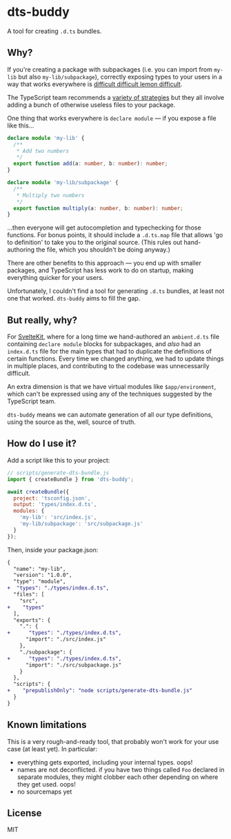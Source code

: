 # dts-buddy

A tool for creating `.d.ts` bundles.

## Why?

If you're creating a package with subpackages (i.e. you can import from `my-lib` but also `my-lib/subpackage`), correctly exposing types to your users in a way that works everywhere is [difficult difficult lemon difficult](https://www.youtube.com/watch?v=7mAFiPVs3tM).

The TypeScript team recommends a [variety of strategies](https://github.com/andrewbranch/example-subpath-exports-ts-compat/tree/main) but they all involve adding a bunch of otherwise useless files to your package.

One thing that works everywhere is `declare module` — if you expose a file like this...

```ts
declare module 'my-lib' {
  /**
   * Add two numbers
   */
  export function add(a: number, b: number): number;
}

declare module 'my-lib/subpackage' {
  /**
   * Multiply two numbers
   */
  export function multiply(a: number, b: number): number;
}
```

...then everyone will get autocompletion and typechecking for those functions. For bonus points, it should include a `.d.ts.map` file that allows 'go to definition' to take you to the original source. (This rules out hand-authoring the file, which you shouldn't be doing anyway.)

There are other benefits to this approach — you end up with smaller packages, and TypeScript has less work to do on startup, making everything quicker for your users.

Unfortunately, I couldn't find a tool for generating `.d.ts` bundles, at least not one that worked. `dts-buddy` aims to fill the gap.

## But really, why?

For [SvelteKit](https://kit.svelte.dev), where for a long time we hand-authored an `ambient.d.ts` file containing `declare module` blocks for subpackages, and _also_ had an `index.d.ts` file for the main types that had to duplicate the definitions of certain functions. Every time we changed anything, we had to update things in multiple places, and contributing to the codebase was unnecessarily difficult.

An extra dimension is that we have virtual modules like `$app/environment`, which can't be expressed using any of the techniques suggested by the TypeScript team.

`dts-buddy` means we can automate generation of all our type definitions, using the source as the, well, source of truth.

## How do I use it?

Add a script like this to your project:

```js
// scripts/generate-dts-bundle.js
import { createBundle } from 'dts-buddy';

await createBundle({
  project: 'tsconfig.json',
  output: 'types/index.d.ts',
  modules: {
    'my-lib': 'src/index.js',
    'my-lib/subpackage': 'src/subpackage.js'
  }
});
```

Then, inside your package.json:

```diff
{
  "name": "my-lib",
  "version": "1.0.0",
  "type": "module",
+  "types": "./types/index.d.ts",
  "files": [
    "src",
+    "types"
  ],
  "exports": {
    ".": {
+      "types": "./types/index.d.ts",
      "import": "./src/index.js"
    },
    "./subpackage": {
+      "types": "./types/index.d.ts",
      "import": "./src/subpackage.js"
    }
  },
  "scripts": {
+    "prepublishOnly": "node scripts/generate-dts-bundle.js"
  }
}
```

## Known limitations

This is a very rough-and-ready tool, that probably won't work for your use case (at least yet). In particular:

- everything gets exported, including your internal types. oops!
- names are not deconflicted. if you have two things called `Foo` declared in separate modules, they might clobber each other depending on where they get used. oops!
- no sourcemaps yet

## License

MIT
